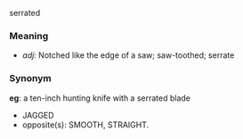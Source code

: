 serrated
### Meaning
+ _adj_: Notched like the edge of a saw; saw-toothed; serrate

### Synonym

__eg__: a ten-inch hunting knife with a serrated blade

+ JAGGED
+ opposite(s): SMOOTH, STRAIGHT.



